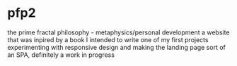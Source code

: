 # pfp2
the prime fractal philosophy - metaphysics/personal development
a website that was inpired by a book I intended to write
one of my first projects experimenting with responsive design
and making the landing page sort of an SPA, definitely a work in progress

